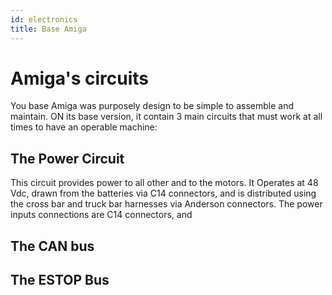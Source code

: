 ```yaml
---
id: electronics
title: Base Amiga
---
```


# Amiga's circuits

You base Amiga was purposely design to be simple to assemble and maintain. ON its base version, it contain 3 main circuits that must work at all times to have an operable machine:

## The Power Circuit

This circuit provides power to all other and to the motors. It Operates at 48 Vdc, drawn from the batteries via C14 connectors, and is distributed using the cross bar and truck bar harnesses via Anderson connectors. The power inputs connections are C14 connectors, and



## The CAN bus



## The ESTOP Bus

